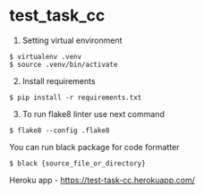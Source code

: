 # test_task_cc

1. Setting virtual environment

```console
$ virtualenv .venv
$ source .venv/bin/activate
```
2. Install requirements 

```console
$ pip install -r requirements.txt
```

3. To run flake8 linter use next command

```console
$ flake8 --config .flake8
```
You can run black package for code formatter

```console
$ black {source_file_or_directory}
```
Heroku app - https://test-task-cc.herokuapp.com/
